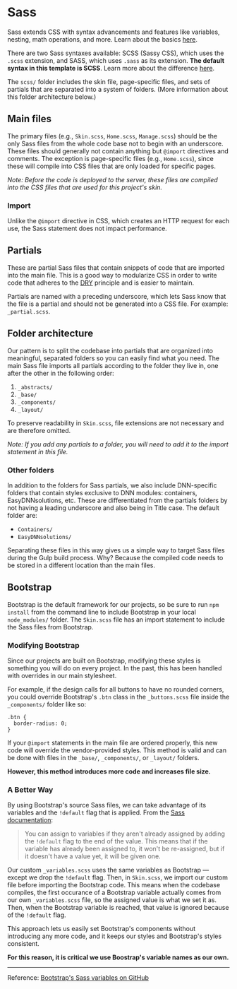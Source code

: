 # Sass

Sass extends CSS with syntax advancements and features like variables, nesting, math operations, and more. Learn about the basics [here](http://sass-lang.com/guide).

There are two Sass syntaxes available: SCSS (Sassy CSS), which uses the `.scss` extension, and SASS, which uses `.sass` as its extension. **The default syntax in this template is SCSS**. Learn more about the difference [here](http://thesassway.com/editorial/sass-vs-scss-which-syntax-is-better).

The `scss/` folder includes the skin file, page-specific files, and sets of partials that are separated into a system of folders. (More information about this folder architecture below.)

## Main files

The primary files (e.g., `Skin.scss`, `Home.scss`, `Manage.scss`) should be the only Sass files from the whole code base not to begin with an underscore. These files should generally not contain anything but `@import` directives and comments. The exception is page-specific files (e.g., `Home.scss`), since these will compile into CSS files that are only loaded for specific pages.

_Note: Before the code is deployed to the server, these files are compiled into the CSS files that are used for this project's skin._

### Import

Unlike the `@import` directive in CSS, which creates an HTTP request for each use, the Sass statement does not impact performance.

## Partials

These are partial Sass files that contain snippets of code that are imported into the main file. This is a good way to modularize CSS in order to write code that adheres to the [DRY](https://en.wikipedia.org/wiki/Don't_repeat_yourself) principle and is easier to maintain.

Partials are named with a preceding underscore, which lets Sass know that the file is a partial and should not be generated into a CSS file. For example: `_partial.scss`.

## Folder architecture

Our pattern is to split the codebase into partials that are organized into meaningful, separated folders so you can easily find what you need. The main Sass file imports all partials according to the folder they live in, one after the other in the following order:

1. `_abstracts/`
2. `_base/`
3. `_components/`
4. `_layout/`

To preserve readability in `Skin.scss`, file extensions are not necessary and are therefore omitted.

_Note: If you add any partials to a folder, you will need to add it to the import statement in this file._

### Other folders

In addition to the folders for Sass partials, we also include DNN-specific folders that contain styles exclusive to DNN modules: containers, EasyDNNsolutions, etc. These are differentiated from the partials folders by not having a leading underscore and also being in Title case. The default folder are:

- `Containers/`
- `EasyDNNsolutions/`

Separating these files in this way gives us a simple way to target Sass files during the Gulp build process. Why? Because the compiled code needs to be stored in a different location than the main files.

## Bootstrap

Bootstrap is the default framework for our projects, so be sure to run `npm install` from the command line to include Bootstrap in your local `node_modules/` folder. The `Skin.scss` file has an import statement to include the Sass files from Bootstrap.

### Modifying Bootstrap

Since our projects are built on Bootstrap, modifying these styles is something you will do on every project. In the past, this has been handled with overrides in our main stylesheet.

For example, if the design calls for all buttons to have no rounded corners, you could override Bootstrap's `.btn` class in the `_buttons.scss` file inside the `_components/` folder like so:

```css3
.btn {
  border-radius: 0;
}
```

If your `@import` statements in the main file are ordered properly, this new code will override the vendor-provided styles. This method is valid and can be done with files in the `_base/`, `_components/`, or `_layout/` folders.

**However, this method introduces more code and increases file size.**

### A Better Way

By using Bootstrap's source Sass files, we can take advantage of its variables and the `!default` flag that is applied. From the [Sass documentation](http://sass-lang.com/documentation/file.SASS_REFERENCE.html#variable_defaults_default):

> You can assign to variables if they aren't already assigned by adding the `!default` flag to the end of the value. This means that if the variable has already been assigned to, it won't be re-assigned, but if it doesn't have a value yet, it will be given one.

Our custom `_variables.scss` uses the same variables as Bootstrap — except we drop the `!default` flag. Then, in `Skin.scss`, we import our custom file before importing the Bootstrap code. This means when the codebase compiles, the first occurance of a Bootstrap variable actually comes from our own `_variables.scss` file, so the assigned value is what we set it as. Then, when the Bootstrap variable is reached, that value is ignored because of the `!default` flag.

This approach lets us easily set Bootstrap's components without introducing any more code, and it keeps our styles and Bootstrap's styles consistent.

**For this reason, it is critical we use Boostrap's variable names as our own.**

---

Reference: [Bootstrap's Sass variables on GitHub](https://github.com/twbs/bootstrap/blob/v4-dev/scss/_variables.scss)
